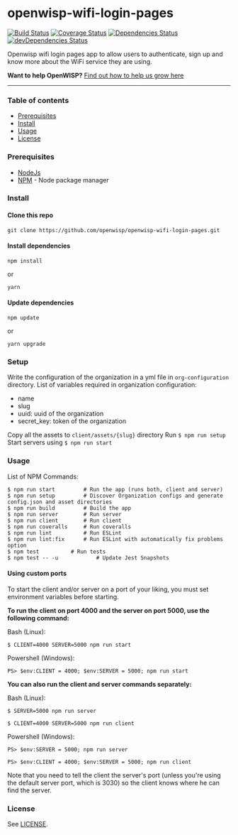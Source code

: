 # openwisp-wifi-login-pages

<!-- Badges -->

[![Build Status](https://travis-ci.org/openwisp/openwisp-wifi-login-pages.svg?branch=master)](https://travis-ci.org/openwisp/openwisp-wifi-login-pages)
[![Coverage Status](https://coveralls.io/repos/github/openwisp/openwisp-wifi-login-pages/badge.svg)](https://coveralls.io/github/openwisp/openwisp-wifi-login-pages)
[![Dependencies Status](https://david-dm.org/openwisp/openwisp-wifi-login-pages/status.svg)](https://david-dm.org/openwisp/openwisp-wifi-login-pages)
[![devDependencies Status](https://david-dm.org/openwisp/openwisp-wifi-login-pages/dev-status.svg)](https://david-dm.org/openwisp/openwisp-wifi-login-pages?type=dev)

Openwisp wifi login pages app to allow users to authenticate, sign up and know more about the WiFi service they are using.

**Want to help OpenWISP?** [Find out how to help us grow here](http://openwisp.io/docs/general/help-us.html)

---

### Table of contents

- [Prerequisites](#prerequisites)
- [Install](#install)
- [Usage](#usage)
- [License](#license)

### Prerequisites

- [NodeJs](https://nodejs.org/en/)
- [NPM](https://npmjs.org/) - Node package manager

### Install

#### Clone this repo

```
git clone https://github.com/openwisp/openwisp-wifi-login-pages.git
```

#### Install dependencies

```
npm install
```

or

```
yarn
```

#### Update dependencies

```
npm update
```

or

```
yarn upgrade
```

### Setup

Write the configuration of the organization in a yml file in `org-configuration` directory.
List of variables required in organization configuration:

- name
- slug
- uuid: uuid of the organization
- secret_key: token of the organization

Copy all the assets to `client/assets/{slug}` directory
Run `$ npm run setup`
Start servers using `$ npm run start`

### Usage

List of NPM Commands:

```
$ npm run start			# Run the app (runs both, client and server)
$ npm run setup			# Discover Organization configs and generate config.json and asset directories
$ npm run build			# Build the app
$ npm run server		# Run server
$ npm run client		# Run client
$ npm run coveralls		# Run coveralls
$ npm run lint			# Run ESLint
$ npm run lint:fix 	 	# Run ESLint with automatically fix problems option
$ npm test 			# Run tests
$ npm test -- -u 			# Update Jest Snapshots
```

#### Using custom ports

To start the client and/or server on a port of your liking, you must set environment
variables before starting.

**To run the client on port 4000 and the server on port 5000, use the following command:**

Bash (Linux):

```
$ CLIENT=4000 SERVER=5000 npm run start
```

Powershell (Windows):

```
PS> $env:CLIENT = 4000; $env:SERVER = 5000; npm run start
```

**You can also run the client and server commands separately:**

Bash (Linux):

```
$ SERVER=5000 npm run server
```

```
$ CLIENT=4000 SERVER=5000 npm run client
```

Powershell (Windows):

```
PS> $env:SERVER = 5000; npm run server
```

```
PS> $env:CLIENT = 4000; $env:SERVER = 5000; npm run client
```

Note that you need to tell the client the server's port
(unless you're using the default server port, which is 3030)
so the client knows where he can find the server.

### License

See [LICENSE](https://github.com/openwisp/openwisp-wifi-login-pages/blob/master/LICENSE).
